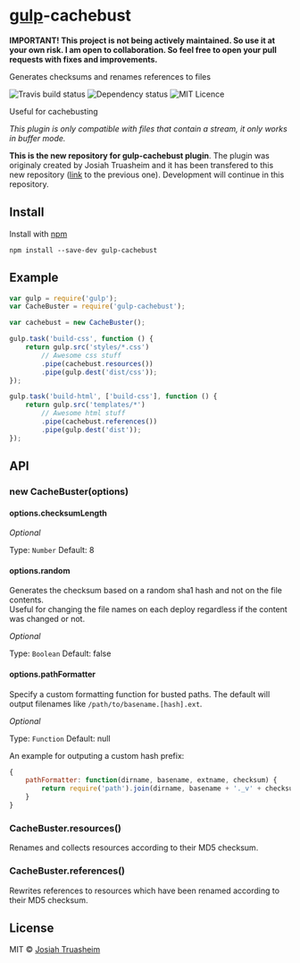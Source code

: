 # [gulp](https://github.com/wearefractal/gulp)-cachebust

**IMPORTANT! This project is not being actively maintained. So use it at your own risk. I am open to collaboration. So feel free to open your pull requests with fixes and improvements.**

Generates checksums and renames references to files


![Travis build status](https://travis-ci.org/jhuesos/gulp-cachebust.svg?branch=master)
![Dependency status](https://david-dm.org/jhuesos/gulp-cachebust.svg)
![MIT Licence](https://badges.frapsoft.com/os/mit/mit.svg?v=103)

Useful for cachebusting

*This plugin is only compatible with files that contain a stream, it only works in buffer mode.*

**This is the new repository for gulp-cachebust plugin**. The plugin was originaly created by Josiah Truasheim and it
has been transfered to this new repository ([link](https://github.com/Josiah/gulp-cachebust) to the previous one). 
Development will continue in this repository. 

## Install

Install with [npm](https://npmjs.org/package/gulp-cachebust)

```
npm install --save-dev gulp-cachebust
```

## Example

```js
var gulp = require('gulp');
var CacheBuster = require('gulp-cachebust');

var cachebust = new CacheBuster();

gulp.task('build-css', function () {
    return gulp.src('styles/*.css')
        // Awesome css stuff
        .pipe(cachebust.resources())
        .pipe(gulp.dest('dist/css'));
});

gulp.task('build-html', ['build-css'], function () {
    return gulp.src('templates/*')
        // Awesome html stuff
        .pipe(cachebust.references())
        .pipe(gulp.dest('dist'));
});
```


## API

### new CacheBuster(options)

#### options.checksumLength

*Optional*

Type: `Number`
Default: 8

#### options.random

Generates the checksum based on a random sha1 hash and not on the file contents.  
Useful for changing the file names on each deploy regardless if the content was changed or not.  

*Optional*  

Type: `Boolean`
Default: false

#### options.pathFormatter

Specify a custom formatting function for busted paths. The default will output
filenames like `/path/to/basename.[hash].ext`.

*Optional*

Type: `Function`
Default: null

An example for outputing a custom hash prefix:

```js
{
    pathFormatter: function(dirname, basename, extname, checksum) {
        return require('path').join(dirname, basename + '._v' + checksum + extname);
    }
}
```

### CacheBuster.resources()

Renames and collects resources according to their MD5 checksum.

### CacheBuster.references()

Rewrites references to resources which have been renamed according to their MD5
checksum.

## License

MIT © [Josiah Truasheim](//github.com/Josiah)
